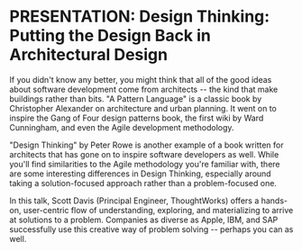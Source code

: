 # PRESENTATION: Design Thinking: Putting the Design Back in Architectural Design

If you didn't know any better, you might think that all of the good ideas about software development come from architects -- the kind that make buildings rather than bits. "A Pattern Language" is a classic book by Christopher Alexander on architecture and urban planning. It went on to inspire the Gang of Four design patterns book, the first wiki by Ward Cunningham, and even the Agile development methodology.

"Design Thinking" by Peter Rowe is another example of a book written for architects that has gone on to inspire software developers as well. While you'll find similarities to the Agile methodology you're familiar with, there are some interesting differences in Design Thinking, especially around taking a solution-focused approach rather than a problem-focused one.

In this talk, Scott Davis (Principal Engineer, ThoughtWorks) offers a hands-on, user-centric flow of understanding, exploring, and materializing to arrive at solutions to a problem. Companies as diverse as Apple, IBM, and SAP successfully use this creative way of problem solving -- perhaps you can as well.
